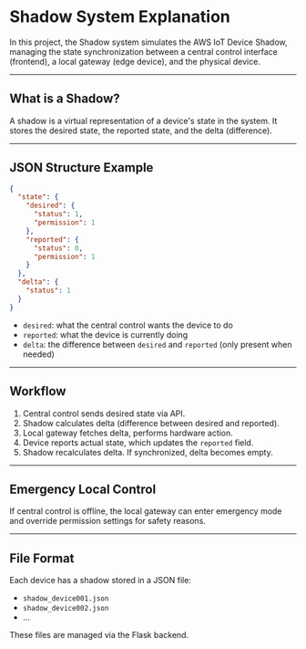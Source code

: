 # Shadow System Explanation

In this project, the Shadow system simulates the AWS IoT Device Shadow, managing the state synchronization between a central control interface (frontend), a local gateway (edge device), and the physical device.

---

## What is a Shadow?

A shadow is a virtual representation of a device's state in the system. It stores the desired state, the reported state, and the delta (difference).

---

## JSON Structure Example

```json
{
  "state": {
    "desired": {
      "status": 1,
      "permission": 1
    },
    "reported": {
      "status": 0,
      "permission": 1
    }
  },
  "delta": {
    "status": 1
  }
}
```

- `desired`: what the central control wants the device to do
- `reported`: what the device is currently doing
- `delta`: the difference between `desired` and `reported` (only present when needed)

---

## Workflow

1. Central control sends desired state via API.
2. Shadow calculates delta (difference between desired and reported).
3. Local gateway fetches delta, performs hardware action.
4. Device reports actual state, which updates the `reported` field.
5. Shadow recalculates delta. If synchronized, delta becomes empty.

---

## Emergency Local Control

If central control is offline, the local gateway can enter emergency mode and override permission settings for safety reasons.

---

## File Format

Each device has a shadow stored in a JSON file:

- `shadow_device001.json`
- `shadow_device002.json`
- ...

These files are managed via the Flask backend.

